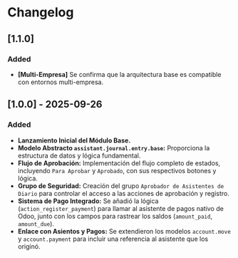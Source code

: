 # Changelog

## [1.1.0]

### Added

- **[Multi-Empresa]** Se confirma que la arquitectura base es compatible con entornos multi-empresa.

## [1.0.0] - 2025-09-26

### Added

- **Lanzamiento Inicial del Módulo Base.**
- **Modelo Abstracto `assistant.journal.entry.base`:** Proporciona la estructura de datos y lógica fundamental.
- **Flujo de Aprobación:** Implementación del flujo completo de estados, incluyendo `Para Aprobar` y `Aprobado`, con sus respectivos botones y lógica.
- **Grupo de Seguridad:** Creación del grupo `Aprobador de Asistentes de Diario` para controlar el acceso a las acciones de aprobación y registro.
- **Sistema de Pago Integrado:** Se añadió la lógica (`action_register_payment`) para llamar al asistente de pagos nativo de Odoo, junto con los campos para rastrear los saldos (`amount_paid`, `amount_due`).
- **Enlace con Asientos y Pagos:** Se extendieron los modelos `account.move` y `account.payment` para incluir una referencia al asistente que los originó.
